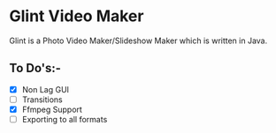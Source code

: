 # Glint Video Maker
Glint is a Photo Video Maker/Slideshow Maker which is written in Java.

## To Do's:-

- [x] Non Lag GUI
- [ ] Transitions
- [x] Ffmpeg Support
- [ ] Exporting to all formats
